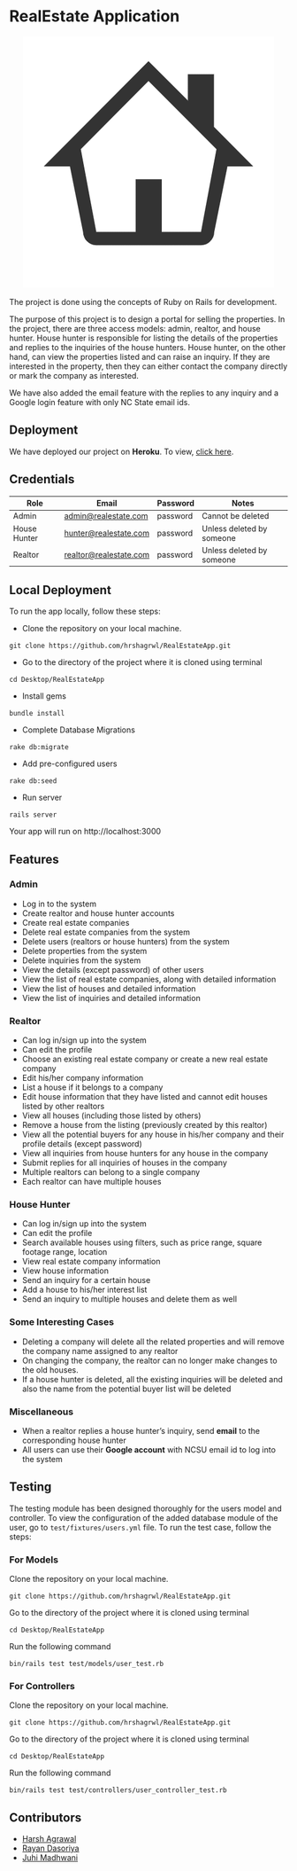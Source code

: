 # RealEstate Application

<p align="center">
<img alt="RealEstate Image" src="https://github.com/hrshagrwl/RealEstateApp/blob/master/public/nav.gif">
</p>

The project is done using the concepts of Ruby on Rails for development. 

The purpose of this project is to design a portal for selling the properties. In the project, there are three access models: admin, realtor, and house hunter. House hunter is responsible for listing the details of the properties and replies to the inquiries of the house hunters. House hunter, on the other hand, can view the properties listed and can raise an inquiry. If they are interested in the property, then they can either contact the company directly or mark the company as interested.

We have also added the email feature with the replies to any inquiry and a Google login feature with only NC State email ids.
 
## Deployment 

We have deployed our project on **Heroku**. To view, [click here](https://whispering-coast-30139.herokuapp.com).

## Credentials

| Role | Email | Password | Notes |
| --- | --- | --- | --- |
| Admin | admin@realestate.com | password | Cannot be deleted |
| House Hunter | hunter@realestate.com | password | Unless deleted by someone |
| Realtor | realtor@realestate.com | password | Unless deleted by someone |


## Local Deployment

To run the app locally, follow these steps:

- Clone the repository on your local machine.

```
git clone https://github.com/hrshagrwl/RealEstateApp.git
```

- Go to the directory of the project where it is cloned using terminal

```
cd Desktop/RealEstateApp
```


- Install gems
```
bundle install
```
-  Complete Database Migrations
```
rake db:migrate
```
- Add pre-configured users
```
rake db:seed
```
- Run server
```
rails server
```
Your app will run on http://localhost:3000


## Features
### Admin
  - Log in to the system
  - Create realtor and house hunter accounts
  - Create real estate companies
  - Delete real estate companies from the system
  - Delete users (realtors or house hunters) from the system
  - Delete properties from the system
  - Delete inquiries from the system
  - View the details (except password) of other users
  - View the list of real estate companies, along with detailed information
  - View the list of houses and detailed information
  - View the list of inquiries and detailed information

### Realtor
  - Can log in/sign up into the system
  - Can edit the profile
  - Choose an existing real estate company or create a new real estate company
  - Edit his/her company information
  - List a house if it belongs to a company
  - Edit house information that they have listed and cannot edit houses listed by other realtors
  - View all houses (including those listed by others)
  - Remove a house from the listing (previously created by this realtor)
  - View all the potential buyers for any house in his/her company and their profile details (except password)
  - View all inquiries from house hunters for any house in the company
  - Submit replies for all inquiries of houses in the company
  - Multiple realtors can belong to a single company
  - Each realtor can have multiple houses
  

### House Hunter
  - Can log in/sign up into the system
  - Can edit the profile
  - Search available houses using filters, such as price range, square footage range, location
  - View real estate company information
  - View house information
  - Send an inquiry for a certain house
  - Add a house to his/her interest list
  - Send an inquiry to multiple houses and delete them as well
  
### Some Interesting Cases
   - Deleting a company will delete all the related properties and will remove the company name assigned to any realtor
   - On changing the company, the realtor can no longer make changes to the old houses.
   - If a house hunter is deleted, all the existing inquiries will be deleted and also the name from the potential buyer list will be deleted
  
### Miscellaneous
   - When a realtor replies a house hunter’s inquiry, send **email** to the corresponding house hunter
   - All users can use their **Google account** with NCSU email id to log into the system
    
## Testing 

The testing module has been designed thoroughly for the users model and controller. To view the configuration of the added database module of the user, go to `test/fixtures/users.yml` file. To run the test case, follow the steps:

### For Models

Clone the repository on your local machine.

```
git clone https://github.com/hrshagrwl/RealEstateApp.git
```

Go to the directory of the project where it is cloned using terminal

```
cd Desktop/RealEstateApp
```

Run the following command

```
bin/rails test test/models/user_test.rb
```



### For Controllers

Clone the repository on your local machine.

```
git clone https://github.com/hrshagrwl/RealEstateApp.git
```

Go to the directory of the project where it is cloned using terminal

```
cd Desktop/RealEstateApp
```

Run the following command

```
bin/rails test test/controllers/user_controller_test.rb
```


## Contributors

  - [Harsh Agrawal](https://www.linkedin.com/in/hrshagrwl)
  - [Rayan Dasoriya](https://www.linkedin.com/in/rayan-dasoriya/)
  - [Juhi Madhwani](https://www.linkedin.com/in/juhi-madhwani/)
